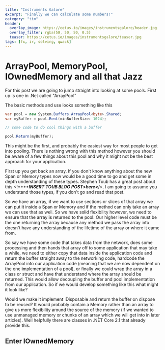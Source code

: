 ```yaml
---
title: "Instruments Galore"
excerpt: "Finally we can calculate some numbers!"
category: "tim"
header:
  overlay_image: https://cetus.io/images/instrumentsgalore/header.jpg
  overlay_filter: rgba(50, 50, 50, 0.5)
  teaser: https://cetus.io/images/instrumentsgalore/teaser.jpg
tags: [fx, ir, solving, qwack]
---
```


# ArrayPool, MemoryPool, IOwnedMemory and all that Jazz

For this post we are going to jump straight into looking at some pools. First up is one in .Net called "ArrayPool"

The basic methods and use looks something like this

``` csharp
var pool = new System.Buffers.ArrayPool<byte>.Shared;
var myBuffer = pool.Rent(minBufferSize: 1024);

// some code to do cool things with a buffer

pool.Return(myBuffer);
```

This might be the first, and probably the easiest way for most people to get into pooling. There is nothing wrong with this method however you should be aware of a few things about this pool and why it might not be the best approach for your application.

First up you get back an array. If you don't know anything about the new Span<T> or Memory<T> types now would be a good time to go and get some in depth understanding of these types. Stephen Toub has a great post about this <!***************INSERT TOUB BLOG POST>here<***********/>. I am going to assume you understand those types, if you don't go and read that post.

So we have an array, if we want to use sections or slices of that array we can put it inside a Span<T> or Memory<T> and if the method can only take an array we can use that as well. So we have solid flexibility however, we need to ensure that the array is returned to the pool. Our higher level code must be the one returning the array because any method we pass the array into doesn't have any understanding of the lifetime of the array or where it came from.

So say we have some code that takes data from the network, does some processing and then hands that array off to some application that may take a while, we need to either copy that data inside the application code and return the buffer straight away to the networking code, hardcode the ArrayPool into our application code (meaning that we are now dependent on the one implementation of a pool), or finally we could wrap the array in a class or struct and have that understand where the array should be returned. This would allow decoupling the buffer and pool implementation from our application. So if we would develop something like this what might it look like?

Would we make it implement IDisposable and return the buffer on dispose to be reused? It would probably contain a Memory<T> rather than an array to give us more flexibility around the source of the memory (if we wanted to use unmanaged memory or chunks of an array which we will get into in later articles). Well helpfully there are classes in .NET Core 2.1 that already provide this.

## Enter IOwnedMemory<T>